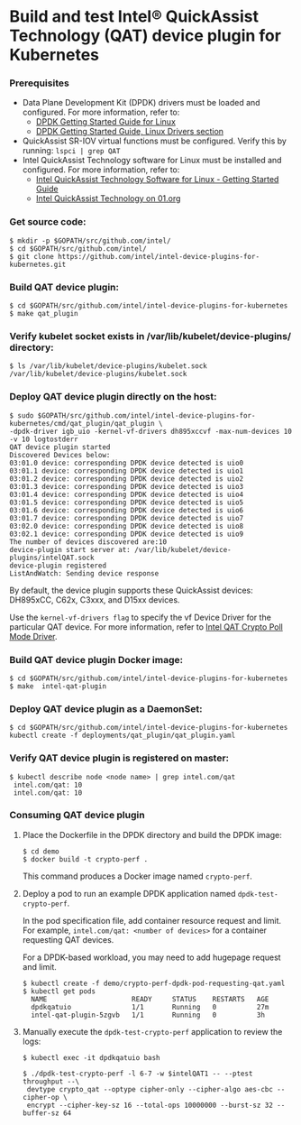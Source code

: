 # Build and test Intel® QuickAssist Technology (QAT) device plugin for Kubernetes

### Prerequisites
* Data Plane Development Kit (DPDK) drivers must be loaded and configured. For more information, refer to:
    * [DPDK Getting Started Guide for Linux](https://doc.dpdk.org/guides/linux_gsg/index.html)
    * [DPDK Getting Started Guide, Linux Drivers section](http://dpdk.org/doc/guides/linux_gsg/linux_drivers.html)
* QuickAssist SR-IOV virtual functions must be configured. Verify this by running:
      ```
      lspci | grep QAT
      ```
* Intel QuickAssist Technology software for Linux must be installed and
  configured. For more information, refer to:
    * [Intel QuickAssist Technology Software for Linux - Getting Started Guide](https://01.org/sites/default/files/downloads/intelr-quickassist-technology/336212qatswgettingstartedguiderev003.pdf)
    * [Intel QuickAssist Technology on 01.org](https://01.org/intel-quickassist-technology)

### Get source code:
```
$ mkdir -p $GOPATH/src/github.com/intel/
$ cd $GOPATH/src/github.com/intel/
$ git clone https://github.com/intel/intel-device-plugins-for-kubernetes.git
```

### Build QAT device plugin:
```
$ cd $GOPATH/src/github.com/intel/intel-device-plugins-for-kubernetes
$ make qat_plugin
```

### Verify kubelet socket exists in /var/lib/kubelet/device-plugins/ directory:
```
$ ls /var/lib/kubelet/device-plugins/kubelet.sock
/var/lib/kubelet/device-plugins/kubelet.sock
```

### Deploy QAT device plugin directly on the host:
```
$ sudo $GOPATH/src/github.com/intel/intel-device-plugins-for-kubernetes/cmd/qat_plugin/qat_plugin \
-dpdk-driver igb_uio -kernel-vf-drivers dh895xccvf -max-num-devices 10 -v 10 logtostderr
QAT device plugin started
Discovered Devices below:
03:01.0 device: corresponding DPDK device detected is uio0
03:01.1 device: corresponding DPDK device detected is uio1
03:01.2 device: corresponding DPDK device detected is uio2
03:01.3 device: corresponding DPDK device detected is uio3
03:01.4 device: corresponding DPDK device detected is uio4
03:01.5 device: corresponding DPDK device detected is uio5
03:01.6 device: corresponding DPDK device detected is uio6
03:01.7 device: corresponding DPDK device detected is uio7
03:02.0 device: corresponding DPDK device detected is uio8
03:02.1 device: corresponding DPDK device detected is uio9
The number of devices discovered are:10
device-plugin start server at: /var/lib/kubelet/device-plugins/intelQAT.sock
device-plugin registered
ListAndWatch: Sending device response

```

By default, the device plugin supports these QuickAssist devices:  DH895xCC, C62x, C3xxx, and D15xx devices.

Use the `kernel-vf-drivers flag` to specify the vf Device Driver for the particular QAT device. For more information, refer to [Intel QAT Crypto Poll Mode Driver](https://dpdk.org/doc/guides/cryptodevs/qat.html).

### Build QAT device plugin Docker image:
```
$ cd $GOPATH/src/github.com/intel/intel-device-plugins-for-kubernetes
$ make  intel-qat-plugin
```

### Deploy QAT device plugin as a DaemonSet:
```
$ cd $GOPATH/src/github.com/intel/intel-device-plugins-for-kubernetes
kubectl create -f deployments/qat_plugin/qat_plugin.yaml
```

### Verify QAT device plugin is registered on master:
```
$ kubectl describe node <node name> | grep intel.com/qat
 intel.com/qat: 10
 intel.com/qat: 10
```

### Consuming QAT device plugin

1. Place the Dockerfile in the DPDK directory and build the DPDK image:

     ```
     $ cd demo
     $ docker build -t crypto-perf .
     ```

     This command produces a Docker image named `crypto-perf`.

2. Deploy a pod to run an example DPDK application named
`dpdk-test-crypto-perf`.

      In the pod specification file, add container resource request and limit.
      For example, `intel.com/qat: <number of devices>` for a container requesting QAT devices.

      For a DPDK-based workload, you may need to add hugepage request and limit.

     ```
     $ kubectl create -f demo/crypto-perf-dpdk-pod-requesting-qat.yaml
     $ kubectl get pods
       NAME                     READY     STATUS    RESTARTS   AGE
       dpdkqatuio               1/1       Running   0          27m
       intel-qat-plugin-5zgvb   1/1       Running   0          3h

     ```

3. Manually execute the `dpdk-test-crypto-perf` application to review the logs:
   ```
   $ kubectl exec -it dpdkqatuio bash

   $ ./dpdk-test-crypto-perf -l 6-7 -w $intelQAT1 -- --ptest throughput --\
	devtype crypto_qat --optype cipher-only --cipher-algo aes-cbc --cipher-op \
	encrypt --cipher-key-sz 16 --total-ops 10000000 --burst-sz 32 --buffer-sz 64

   ```
